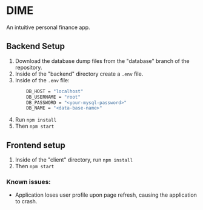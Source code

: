 # DIME

An intuitive personal finance app.

## Backend Setup

1. Download the database dump files from the "database" branch of the repository.
2. Inside of the "backend" directory create a `.env` file.
3. Inside of the `.env` file:
   ```bash
       DB_HOST = "localhost"
       DB_USERNAME = "root"
       DB_PASSWORD = "<your-mysql-password>"
       DB_NAME = "<data-base-name>"
   ```
4. Run `npm install`
5. Then `npm start`

## Frontend setup

1. Inside of the "client" directory, run `npm install`
2. Then `npm start`

### Known issues:

- Application loses user profile upon page refresh, causing the application to crash.
